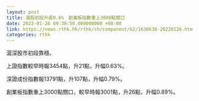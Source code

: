 ```yaml
---
layout: post
title: 滬股初段升逾0.6%　創業板指數重上3000點關口
date: 2022-01-26 09:39:50.000000000 +08:00
link: https://news.rthk.hk/rthk/ch/component/k2/1630630-20220126.htm
categories: rthk
---
```


滬深股市初段靠穩。

上證指數較早時報3454點，升21點，升幅0.63%。

深證成份指數報13791點，升107點，升幅0.79%。

創業板指數重上3000點關口，較早時報3001點，升26點，升幅0.89%。

